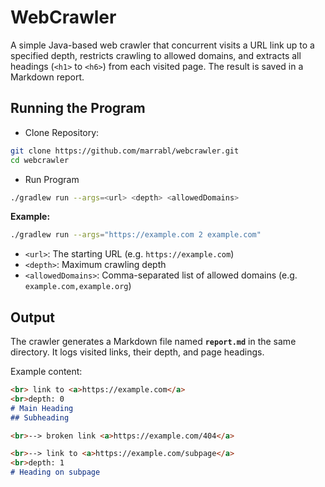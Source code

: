 ﻿# WebCrawler

A simple Java-based web crawler that concurrent visits a URL link up to a specified depth, restricts crawling to allowed domains, and extracts all headings (`<h1>` to `<h6>`) from each visited page. The result is saved in a  Markdown report.

## Running the Program

* Clone Repository:
```sh
git clone https://github.com/marrabl/webcrawler.git
cd webcrawler
```

* Run Program
```sh
./gradlew run --args=<url> <depth> <allowedDomains>
```

**Example:**

```sh
./gradlew run --args="https://example.com 2 example.com"
```

- `<url>`: The starting URL (e.g. `https://example.com`)
- `<depth>`: Maximum crawling depth
- `<allowedDomains>`: Comma-separated list of allowed domains (e.g. `example.com,example.org`)

## Output

The crawler generates a Markdown file named **`report.md`** in the same directory. It logs visited links, their depth, and page headings.

Example content:

```markdown
<br> link to <a>https://example.com</a>
<br>depth: 0
# Main Heading
## Subheading

<br>--> broken link <a>https://example.com/404</a>

<br>--> link to <a>https://example.com/subpage</a>
<br>depth: 1
# Heading on subpage
```

